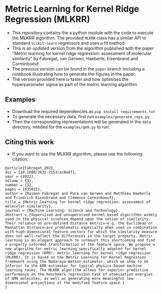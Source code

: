# Metric Learning for Kernel Ridge Regression (MLKRR)

- This repository contains the a python module with the code to execute the MLKRR algorithm. The provided `MLKRR` class has a similar API to standard `scikit-learn` regressors and uses a fit method.
- This is an updated version from the algorithm published with the paper "Metric learning for kernel ridge regression: assessment of molecular similarity" by Fabregat, van Gerwen, Haeberle, Eisenbrand and Corminboeuf.
- The previous version can be found in the `paper` branch including a notebook illustrating how to generate the figures in the paper.
- The version provided here is faster and now optimises the hyperparameter sigma as part of the metric learning algorithm.

## Examples
- Download the required dependencies as `pip install requirements.txt`
- To generate the necessary data, first run
`examples/generate_reps.py`. 
- Then the corresponding representations will be generated in the `data` directory, needed for the `examples/qm9.py` to run.

## Citing this work
- If you want to use the MLKRR algorithm, please use the following citation:

```
@article{Fabregat_2022,
doi = {10.1088/2632-2153/ac8e4f},
year = {2022},
volume = {3},
number = {3},
pages = {035015},
author = {Raimon Fabregat and Puck van Gerwen and Matthieu Haeberle and Friedrich Eisenbrand and Clémence Corminboeuf},
title = {Metric learning for kernel ridge regression: assessment of molecular similarity},
journal = {Machine Learning: Science and Technology},
abstract = {Supervised and unsupervised kernel-based algorithms widely used in the physical sciences depend upon the notion of similarity. Their reliance on pre-defined distance metrics—e.g. the Euclidean or Manhattan distance—are problematic especially when used in combination with high-dimensional feature vectors for which the similarity measure does not well-reflect the differences in the target property. Metric learning is an elegant approach to surmount this shortcoming and find a property-informed transformation of the feature space. We propose a new algorithm for metric learning specifically adapted for kernel ridge regression (KRR): metric learning for kernel ridge regression (MLKRR). It is based on the Metric Learning for Kernel Regression framework using the Nadaraya-Watson estimator, which we show to be inferior to the KRR estimator for typical physics-based machine learning tasks. The MLKRR algorithm allows for superior predictive performance on the benchmark regression task of atomisation energies of QM9 molecules, as well as generating more meaningful low-dimensional projections of the modified feature space.}
}
```

